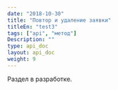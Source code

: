 ```yaml
---
date: "2018-10-30"
title: "Повтор и удаление заявки"
titleEn: "test3"
tags: ["api", "метод"]
Description: ""
type: api_doc
layout: api_doc
weight: 9
---
```


Раздел в разработке.